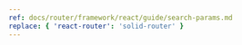 ```yaml
---
ref: docs/router/framework/react/guide/search-params.md
replace: { 'react-router': 'solid-router' }
---
```

